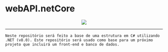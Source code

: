 <h1>webAPI.netCore</h1>

<p align="center">
  <a href="#">
      <img src="https://skillicons.dev/icons?i=cs,dotnet"/>
  </a>
</p>
<hr>

```Neste repositório será feito a base de uma estrutura em C# utilizando .NET (v8.0). Este repositório será usado como base para um próximo projeto que incluirá um front-end e banco de dados.```

